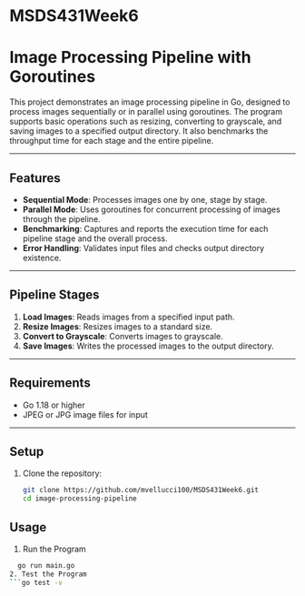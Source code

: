 # MSDS431Week6

# Image Processing Pipeline with Goroutines

This project demonstrates an image processing pipeline in Go, designed to process images sequentially or in parallel using goroutines. The program supports basic operations such as resizing, converting to grayscale, and saving images to a specified output directory. It also benchmarks the throughput time for each stage and the entire pipeline.

---

## Features
- **Sequential Mode**: Processes images one by one, stage by stage.
- **Parallel Mode**: Uses goroutines for concurrent processing of images through the pipeline.
- **Benchmarking**: Captures and reports the execution time for each pipeline stage and the overall process.
- **Error Handling**: Validates input files and checks output directory existence.

---

## Pipeline Stages
1. **Load Images**: Reads images from a specified input path.
2. **Resize Images**: Resizes images to a standard size.
3. **Convert to Grayscale**: Converts images to grayscale.
4. **Save Images**: Writes the processed images to the output directory.

---

## Requirements
- Go 1.18 or higher
- JPEG or JPG image files for input

---

## Setup
1. Clone the repository:
   ```bash
   git clone https://github.com/mvellucci100/MSDS431Week6.git
   cd image-processing-pipeline

## Usage
1. Run the Program
 ```bash
   go run main.go
2. Test the Program
```go test -v

